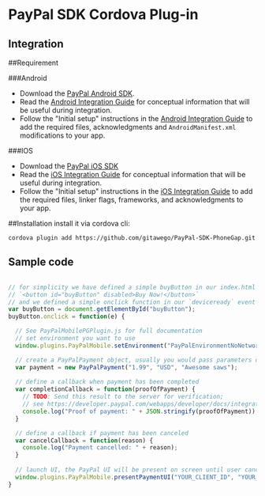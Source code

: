 # PayPal SDK Cordova Plug-in

Integration
-----------
##Requirement

###Android
- Download the [PayPal Android SDK](https://github.com/paypal/PayPal-Android-SDK).
- Read the [Android Integration Guide](https://developer.paypal.com/webapps/developer/docs/integration/mobile/android-integration-guide/) for
   conceptual information that will be useful during integration.
- Follow the "Initial setup" instructions in the [Android Integration Guide](https://developer.paypal.com/webapps/developer/docs/integration/mobile/android-integration-guide/) to add the
   required files, acknowledgments and `AndroidManifest.xml` modifications to your app.

###IOS
- Download the [PayPal iOS SDK](https://github.com/paypal/PayPal-iOS-SDK)
- Read the [iOS Integration Guide](https://developer.paypal.com/webapps/developer/docs/integration/mobile/ios-integration-guide/) for
   conceptual information that will be useful during integration.
- Follow the "Initial setup" instructions in the [iOS Integration Guide](https://developer.paypal.com/webapps/developer/docs/integration/mobile/ios-integration-guide/) to add the
   required files, linker flags, frameworks, and acknowledgments to your app.

##Installation
install it via cordova cli:
```
cordova plugin add https://github.com/gitawego/PayPal-SDK-PhoneGap.git
```



Sample code
-----------

```javascript

// for simplicity we have defined a simple buyButton in our index.html
// `<button id="buyButton" disabled>Buy Now!</button>`
// and we defined a simple onclick function in our `deviceready` event
var buyButton = document.getElementById("buyButton");
buyButton.onclick = function(e) {

  // See PayPalMobilePGPlugin.js for full documentation
  // set environment you want to use
  window.plugins.PayPalMobile.setEnvironment("PayPalEnvironmentNoNetwork");

  // create a PayPalPayment object, usually you would pass parameters dynamically
  var payment = new PayPalPayment("1.99", "USD", "Awesome saws");
  
  // define a callback when payment has been completed
  var completionCallback = function(proofOfPayment) {
    // TODO: Send this result to the server for verification;
    // see https://developer.paypal.com/webapps/developer/docs/integration/mobile/verify-mobile-payment/ for details.
    console.log("Proof of payment: " + JSON.stringify(proofOfPayment));
  }

  // define a callback if payment has been canceled
  var cancelCallback = function(reason) {
    console.log("Payment cancelled: " + reason);
  }
  
  // launch UI, the PayPal UI will be present on screen until user cancels it or payment completed
  window.plugins.PayPalMobile.presentPaymentUI("YOUR_CLIENT_ID", "YOUR_PAYPAL_EMAIL_ADDRESS", "someuser@somedomain.com", payment, completionCallback, cancelCallback);
}
```
